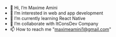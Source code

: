 - 👋 Hi, I’m Maxime Amini
- 👀 I’m interested in web and app development
- 🌱 I’m currently learning React Native 
- 💞️ I’m collaborate with ItConsDev Company
- 📫 How to reach me "maximeamini1@gmail.com"

<!---
maximeAmini/maximeAmini is a ✨ special ✨ repository because its `README.md` (this file) appears on your GitHub profile.
You can click the Preview link to take a look at your changes.
--->
